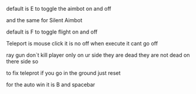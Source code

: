 default is E to toggle the aimbot on and off

and the same for Silent Aimbot

default is F to toggle flight on and off

Teleport is mouse click it is no off when execute it cant go off


ray gun don`t kill player only on ur side they are dead they are not dead on there side so


to fix teleprot if you go in the ground just reset

for the auto win it is B and spacebar
